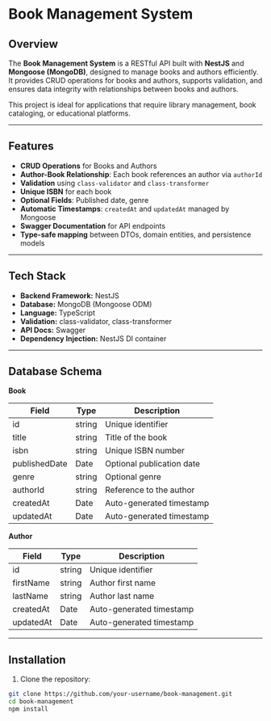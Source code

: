 # Book Management System

## Overview

The **Book Management System** is a RESTful API built with **NestJS** and **Mongoose (MongoDB)**, designed to manage books and authors efficiently. It provides CRUD operations for books and authors, supports validation, and ensures data integrity with relationships between books and authors.

This project is ideal for applications that require library management, book cataloging, or educational platforms.

---

## Features

- **CRUD Operations** for Books and Authors  
- **Author-Book Relationship**: Each book references an author via `authorId`  
- **Validation** using `class-validator` and `class-transformer`  
- **Unique ISBN** for each book  
- **Optional Fields**: Published date, genre  
- **Automatic Timestamps**: `createdAt` and `updatedAt` managed by Mongoose  
- **Swagger Documentation** for API endpoints  
- **Type-safe mapping** between DTOs, domain entities, and persistence models  

---

## Tech Stack

- **Backend Framework:** NestJS  
- **Database:** MongoDB (Mongoose ODM)  
- **Language:** TypeScript  
- **Validation:** class-validator, class-transformer  
- **API Docs:** Swagger  
- **Dependency Injection:** NestJS DI container  

---

## Database Schema

**Book**

| Field | Type | Description |
|-------|------|-------------|
| id | string | Unique identifier |
| title | string | Title of the book |
| isbn | string | Unique ISBN number |
| publishedDate | Date | Optional publication date |
| genre | string | Optional genre |
| authorId | string | Reference to the author |
| createdAt | Date | Auto-generated timestamp |
| updatedAt | Date | Auto-generated timestamp |

**Author**

| Field | Type | Description |
|-------|------|-------------|
| id | string | Unique identifier |
| firstName | string | Author first name |
| lastName | string | Author last name |
| createdAt | Date | Auto-generated timestamp |
| updatedAt | Date | Auto-generated timestamp |

---

## Installation

1. Clone the repository:

```bash
git clone https://github.com/your-username/book-management.git
cd book-management
npm install
